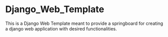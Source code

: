 # Django_Web_Template
This is a Django Web Template meant to provide a springboard for creating a django web application with desired functionalities.
